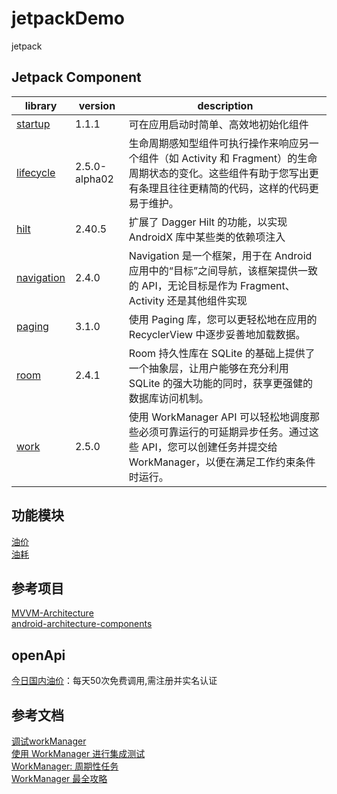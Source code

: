 # jetpackDemo
jetpack

## Jetpack Component
| library | version | description |
| ------- | ------- | ----------- |
| [startup][startup] | 1.1.1   | 可在应用启动时简单、高效地初始化组件 |
| [lifecycle][lifecycle] | 2.5.0-alpha02 | 生命周期感知型组件可执行操作来响应另一个组件（如 Activity 和 Fragment）的生命周期状态的变化。这些组件有助于您写出更有条理且往往更精简的代码，这样的代码更易于维护。 |
| [hilt][hilt] | 2.40.5 | 扩展了 Dagger Hilt 的功能，以实现 AndroidX 库中某些类的依赖项注入 |
| [navigation][navigation] | 2.4.0 | Navigation 是一个框架，用于在 Android 应用中的“目标”之间导航，该框架提供一致的 API，无论目标是作为 Fragment、Activity 还是其他组件实现 |
| [paging][paging] | 3.1.0 | 使用 Paging 库，您可以更轻松地在应用的 RecyclerView 中逐步妥善地加载数据。 
| [room][room] | 2.4.1 | Room 持久性库在 SQLite 的基础上提供了一个抽象层，让用户能够在充分利用 SQLite 的强大功能的同时，获享更强健的数据库访问机制。
| [work][work] | 2.5.0 | 使用 WorkManager API 可以轻松地调度那些必须可靠运行的可延期异步任务。通过这些 API，您可以创建任务并提交给 WorkManager，以便在满足工作约束条件时运行。

## 功能模块
[油价](doc/oil.md)  
[油耗](doc/油耗.md)  

## 参考项目
[MVVM-Architecture][MVVM-Architecture]  
[android-architecture-components][android-architecture-components]  

## openApi
[今日国内油价][油价API]：每天50次免费调用,需注册并实名认证  

## 参考文档
[调试workManager][调试workManager]  
[使用 WorkManager 进行集成测试][使用 WorkManager 进行集成测试]  
[WorkManager: 周期性任务][WorkManager: 周期性任务]  
[WorkManager 最全攻略][WorkManager 最全攻略]  

[startup]: https://developer.android.google.cn/jetpack/androidx/releases/startup
[lifecycle]: https://developer.android.google.cn/jetpack/androidx/releases/lifecycle
[hilt]: https://developer.android.google.cn/jetpack/androidx/releases/hilt
[navigation]: https://developer.android.google.cn/jetpack/androidx/releases/navigation
[paging]: https://developer.android.google.cn/jetpack/androidx/releases/paging?hl=zh_cn
[room]: https://developer.android.google.cn/jetpack/androidx/releases/room?hl=zh_cn
[work]: https://developer.android.google.cn/jetpack/androidx/releases/work?hl=zh_cn
[油价API]: https://www.juhe.cn/docs/api/id/540
[调试workManager]: https://developer.android.google.cn/topic/libraries/architecture/workmanager/how-to/debugging
[使用 WorkManager 进行集成测试]: https://developer.android.google.cn/topic/libraries/architecture/workmanager/how-to/integration-testing
[WorkManager: 周期性任务]: https://zhuanlan.zhihu.com/p/265051417?utm_source=wechat_session
[WorkManager 最全攻略]: https://www.jianshu.com/p/6a72bcd25956
[MVVM-Architecture]: https://github.com/qingmei2/MVVM-Architecture
[android-architecture-components]: https://github.com/googlesamples/android-architecture-components